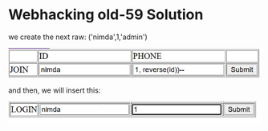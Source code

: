 # Webhacking old-59 Solution


we create the next raw: ('nimda',1,'admin')

![alt text](./images/old-59_1.png)

and then, we will insert this:

![alt text](./images/old-59_2.png)

